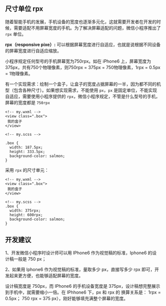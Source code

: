 ## 尺寸单位 rpx

随着智能手机的发展，手机设备的宽度也逐渐多元化，这就需要开发者在开发的时候，需要适配不用屏幕宽度的手机。为了解决屏幕适配的问题，微信小程序推出了 `rpx` 单位。

**rpx（responsive pixe）:** 可以根据屏幕宽度进行自适应，也就是说根据不同设备的屏幕宽度进行自适应缩放。

小程序规定任何型号的手机屏幕宽为750rpx。如在 iPhone6 上，屏幕宽度为375px，共有750个物理像素，则750rpx = 375px = 750物理像素，1rpx = 0.5px = 1物理像素。

有一个实现需求：绘制一个盒子，让盒子的宽度占据屏幕的一半，因为都不同的机型（包含各种尺寸）。如果想实现需求，不能使用 `px`，`px` 是固定单位，不能实现自适应，需要使用小程序提供的 `rpx`，微信小程序规定，不管是什么型号的手机，屏幕的宽度都是 `750rpx`

```
<!-- my.wxml -->
<view class=".box">
 我的盒子
</view>
```

```
<!-- my.scss -->

.box {
  width: 187.5px;
  height: 333.5px;
  background-color: salmon;
}
```

采用 `rpx` 的尺寸单元：

```
<!-- my.wxml -->
<view class=".box">
 我的盒子
</view>

<!-- my.scss -->
.box {
  width: 375rpx;
  height: 600rpx;
  background-color: salmon;
}
```

## 开发建议

1、开发微信小程序时设计师可以用 IPhone6 作为视觉稿的标准，Iphone6 的设计稿一般是 750 px；

2、如果用 Iphone6 作为视觉稿的标准，量取多少 px，直接写多少 rpx 即可，开发起来更方便，也能够适配屏幕的宽度。

设计稿宽度是 750px，而 IPhone6 的手机设备宽度是 375px，设计稿想完整展示到手机中，就需要缩小一倍。在 IPhhone6 下，px 和 rpx 的 换算关系是： 1rpx = 0.5px； 750 rpx = 375 px），刚好能够填充满整个屏幕的宽度。
